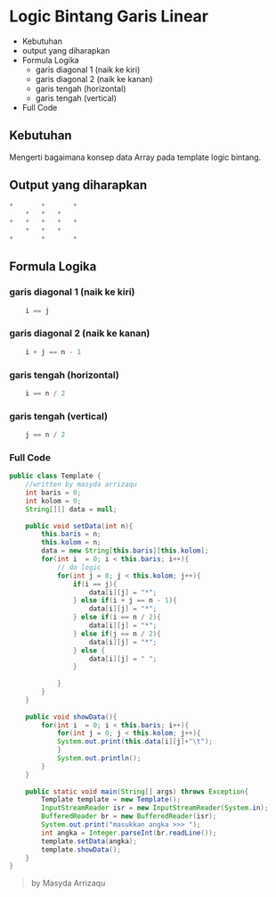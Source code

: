 # Logic Bintang Garis Linear  
* 	Kebutuhan
*	output yang diharapkan 
* 	Formula Logika
	* garis diagonal 1 (naik ke kiri)
	* garis diagonal 2 (naik ke kanan)
	* garis tengah (horizontal)
	* garis tengah (vertical)
* Full Code 

## Kebutuhan
Mengerti bagaimana konsep data Array pada template logic bintang.
	
## Output yang diharapkan
```java
*	 	*	 	*
 	*	*	*	 
*	*	*	*	*
 	*	*	*	 
*	 	*	 	*
```

## Formula Logika
### garis diagonal 1 (naik ke kiri)
```js
	i == j
```

### garis diagonal 2 (naik ke kanan)
```js
	i + j == n - 1
```

### garis tengah (horizontal)
```js
	i == n / 2
```

### garis tengah (vertical)
```js
	j == n / 2
```

### Full Code 
```java
public class Template {
	//written by masyda arrizaqu	
	int baris = 0;
	int kolom = 0;
	String[][] data = null;
	
	public void setData(int n){
		this.baris = n;
		this.kolom = n;
		data = new String[this.baris][this.kolom];
		for(int i  = 0; i < this.baris; i++){
			// do logic 
			for(int j = 0; j < this.kolom; j++){
				if(i == j){
					data[i][j] = "*";
				} else if(i + j == n - 1){
					data[i][j] = "*";
				} else if(i == n / 2){
					data[i][j] = "*";
				} else if(j == n / 2){
					data[i][j] = "*";
				} else {
					data[i][j] = " ";
				}
				
			}
		}
	}
	
	public void showData(){
		for(int i  = 0; i < this.baris; i++){
			for(int j = 0; j < this.kolom; j++){
			System.out.print(this.data[i][j]+"\t");
			}
			System.out.println();
		}
	}
	
	public static void main(String[] args) throws Exception{
		Template template = new Template();
		InputStreamReader isr = new InputStreamReader(System.in);
		BufferedReader br = new BufferedReader(isr);
		System.out.print("masukkan angka >>> ");
		int angka = Integer.parseInt(br.readLine());
		template.setData(angka);
		template.showData();
	}
}
```

> by Masyda Arrizaqu 
